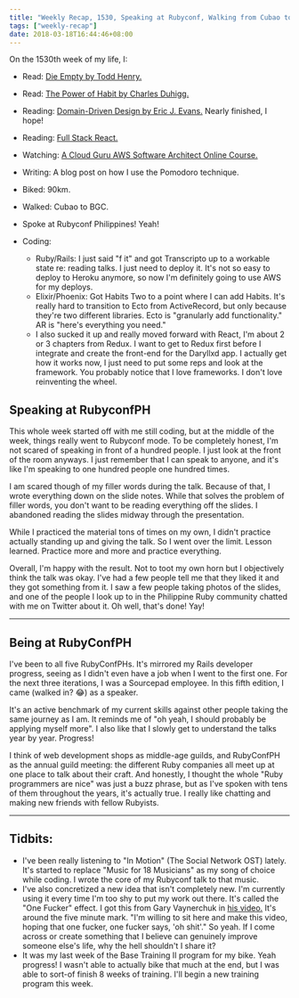 ```yaml
---
title: "Weekly Recap, 1530, Speaking at Rubyconf, Walking from Cubao to BGC."
tags: ["weekly-recap"]
date: 2018-03-18T16:44:46+08:00
---
```


On the 1530th week of my life, I:

- Read: [Die Empty by Todd Henry.](https://www.amazon.com/Die-Empty-Unleash-Your-Every/dp/1591845890)
- Read: [The Power of Habit by Charles Duhigg.](https://www.amazon.com/Power-Habit-What-Life-Business-ebook/dp/B0055PGUYU)
- Reading: [Domain-Driven Design by Eric J. Evans.](https://www.amazon.com/Domain-Driven-Design-Tackling-Complexity-Software/dp/0321125215) Nearly finished, I hope!
- Reading: [Full Stack React.](https://www.fullstackreact.com/)
- Watching: [A Cloud Guru AWS Software Architect Online Course.](https://acloud.guru/learn/aws-certified-solutions-architect-associate)
- Writing: A blog post on how I use the Pomodoro technique.
- Biked: 90km.
- Walked: Cubao to BGC.
- Spoke at Rubyconf Philippines! Yeah!

- Coding:
  - Ruby/Rails: I just said "f it" and got Transcripto up to a workable state re: reading talks. I just need to deploy it. It's not so easy to deploy to Heroku anymore, so now I'm definitely going to use AWS for my deploys.
  - Elixir/Phoenix: Got Habits Two to a point where I can add Habits. It's really hard to transition to Ecto from ActiveRecord, but only because they're two different libraries. Ecto is "granularly add functionality." AR is "here's everything you need."
  - I also sucked it up and really moved forward with React, I'm about 2 or 3 chapters from Redux. I want to get to Redux first before I integrate and create the front-end for the Daryllxd app. I actually get how it works now, I just need to put some reps and look at the framework. You probably notice that I love frameworks. I don't love reinventing the wheel.

## Speaking at RubyconfPH

This whole week started off with me still coding, but at the middle of the week, things really went to Rubyconf mode. To be completely honest, I'm not scared of speaking in front of a hundred people. I just look at the front of the room anyways. I just remember that I can speak to anyone, and it's like I'm speaking to one hundred people one hundred times.

I am scared though of my filler words during the talk. Because of that, I wrote everything down on the slide notes. While that solves the problem of filler words, you don't want to be reading everything off the slides. I abandoned reading the slides midway through the presentation.

While I practiced the material tons of times on my own, I didn't practice actually standing up and giving the talk. So I went over the limit. Lesson learned. Practice more and more and practice everything.

Overall, I'm happy with the result. Not to toot my own horn but I objectively think the talk was okay. I've had a few people tell me that they liked it and they got something from it. I saw a few people taking photos of the slides, and one of the people I look up to in the Philippine Ruby community chatted with me on Twitter about it. Oh well, that's done! Yay!

---

## Being at RubyConfPH

I've been to all five RubyConfPHs. It's mirrored my Rails developer progress, seeing as I didn't even have a job when I went to the first one. For the next three iterations, I was a Sourcepad employee. In this fifth edition, I came (walked in? 😂) as a speaker.

It's an active benchmark of my current skills against other people taking the same journey as I am. It reminds me of "oh yeah, I should probably be applying myself more". I also like that I slowly get to understand the talks year by year. Progress!

I think of web development shops as middle-age guilds, and RubyConfPH as the annual guild meeting: the different Ruby companies all meet up at one place to talk about their craft. And honestly, I thought the whole "Ruby programmers are nice" was just a buzz phrase, but as I've spoken with tens of them throughout the years, it's actually true. I really like chatting and making new friends with fellow Rubyists.

---

## Tidbits:

- I've been really listening to "In Motion" (The Social Network OST) lately. It's started to replace "Music for 18 Musicians" as my song of choice while coding. I wrote the core of my Rubyconf talk to that music.
- I've also concretized a new idea that isn't completely new. I'm currently using it every time I'm too shy to put my work out there. It's called the "One Fucker" effect. I got this from Gary Vaynerchuk in [his video.](https://www.youtube.com/watch?v=xDgLEio-YL0) It's around the five minute mark. "I'm willing to sit here and make this video, hoping that one fucker, one fucker says, 'oh shit'."  So yeah. If I come across or create something that I believe can genuinely improve someone else's life, why the hell shouldn't I share it?
- It was my last week of the Base Training II program for my bike. Yeah progress! I wasn't able to actually bike that much at the end, but I was able to sort-of finish 8 weeks of training. I'll begin a new training program this week.
